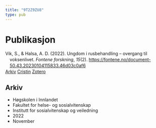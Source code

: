 ```yaml
---
title: "9T2Z9ZU8"
type: pub
---
```

<h1>Publikasjon</h1>
<article id="csl-bib-container-9T2Z9ZU8" class="csl-bib-container">
  <div class="csl-bib-body" style="line-height: 1.35; padding-left: 1em; text-indent:-1em;">
  <div class="csl-entry">Vik, S., &amp; Halsa, A. D. (2022). Ungdom i rusbehandling &#x2013; overgang til voksenlivet. <i>Fontene forskning</i>, <i>15</i>(2). <a href="https://fontene.no/document-50.43.20230104115833.46d03c0af6">https://fontene.no/document-50.43.20230104115833.46d03c0af6</a></div>
</div>
  <div class="csl-bib-buttons">
    <a href="#taxonomy-article-9T2Z9ZU8" class="csl-bib-button">Arkiv</a>
    <a href="https://app.cristin.no/results/show.jsf?id=2080940" alt="Cristin URL" class="csl-bib-button">Cristin</a>
    <a href="http://zotero.org/groups/5402882/items/9T2Z9ZU8" alt="Zotero URL" class="csl-bib-button">Zotero</a>
  </div>
  <div id="csl-bib-meta-container-9T2Z9ZU8"></div>
</article>
<div id="csl-bib-meta-9T2Z9ZU8" class="csl-bib-meta">
  <article id="taxonomy-article-9T2Z9ZU8" class="taxonomy-article">
    <h1>Arkiv</h1>
    <ul>
      <li>Høgskolen i Innlandet</li>
      <li>Fakultet for helse- og sosialvitenskap</li>
      <li>Institutt for sosialvitenskap og veiledning</li>
      <li>2022</li>
      <li>November</li>
    </ul>
  </article>
</div>

